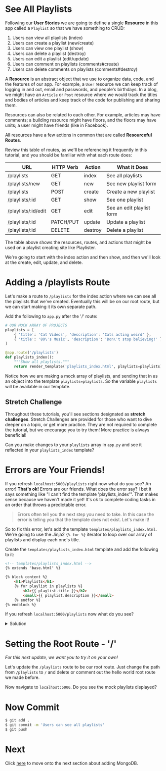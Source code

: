 # See All Playlists

Following our **User Stories** we are going to define a single **Resource** in this app called a `Playlist` so that we have something to CRUD:

1. Users can view all playlists (index)
1. Users can create a playlist (new/create)
1. Users can view one playlist (show)
1. Users can delete a playlist (destroy)
1. Users can edit a playlist (edit/update)
1. Users can comment on playlists (comments#create)
1. Users can delete comments on playlists (comments#destroy)

A **Resource** is an abstract object that we use to organize data, code, and the features of our app. For example, a `User` resource we can keep track of logging in and out, email and passwords, and people's birthdays. In a blog, we might have an `Article` or `Post` resource where we would track the titles and bodies of articles and keep track of the code for publishing and sharing them.

Resources can also be related to each other. For example, articles may have comments; a building resource might have floors, and the floors may have units; a user might have friends (like in Facebook).

All resources have a few actions in common that are called **Resourceful Routes**.

Review this table of routes, as we'll be referencing it frequently in this tutorial, and you should be familiar with what each route does:

| URL              | HTTP Verb | Action  | What it Does |
|------------------|-----------|---------|---------------|
| /playlists          | GET       | index   | See all playlists |
| /playlists/new      | GET       | new     | See new playlist form |
| /playlists          | POST      | create  | Create a new playlist |
| /playlists/:id      | GET       | show    | See one playlist |
| /playlists/:id/edit | GET       | edit    | See an edit playlist form |
| /playlists/:id      | PATCH/PUT | update  | Update a playlist |
| /playlists/:id      | DELETE    | destroy | Delete a playlist |

The table above shows the resources, routes, and actions that might be used on a playlist creating site like Playlister.

We're going to start with the index action and then show, and then we'll look at the create, edit, update, and delete.

# Adding a /playlists Route

Let's make a route to `/playlists` for the index action where we can see all the playlists that we've created. Eventually this will be on our root route, but we can start making it its own separate path.

Add the following to `app.py` after the '/' route:

```python
# OUR MOCK ARRAY OF PROJECTS
playlists = [
    { 'title': 'Cat Videos', 'description': 'Cats acting weird' },
    { 'title': '80\'s Music', 'description': 'Don\'t stop believing!' }
]

@app.route('/playlists')
def playlists_index():
    """Show all playlists."""
    return render_template('playlists_index.html', playlists=playlists)
```

Notice how we are making a mock array of playlists, and sending that in as an object into the template `playlists=playlists`. So the variable `playlists` will be available in our template.

## Stretch Challenge

Throughout these tutorials, you'll see sections designated as **stretch challenges**. Stretch Challenges are provided for those who want to dive deeper on a topic, or get more practice. They are not required to complete the tutorial, but we encourage you to try them! More practice is always beneficial!

Can you make changes to your `playlists` array in `app.py` and see it reflected in your `playlists_index` template?

# Errors are Your Friends!

If you refresh `localhost:5000/playlists` right now what do you see? An error! **That's ok!** Errors are our friends. What does the error say? I bet it says something like "I can't find the template 'playlists_index'". That makes sense because we haven't made it yet! It's ok to complete coding tasks in an order that throws a predictable error.

> Errors often tell you the next step you need to take. In this case the error is telling you that the template does not exist. Let's make it!

So to fix this error, let's add the template `templates/playlists_index.html`. We're going to use the Jinja2 `{% for %}` iterator to loop over our array of playlists and display each one's title.

Create the `templates/playlists_index.html` template and add the following to it:

```html
<!-- templates/playlists_index.html -->
{% extends 'base.html' %}

{% block content %}
    <h1>Playlists</h1>
    {% for playlist in playlists %}
        <h2>{{ playlist.title }}</h2>
        <small>{{ playlist.description }}</small>
    {% endfor %}
{% endblock %}
```

If you refresh `localhost:5000/playlists` now what do you see?

<details>
<summary>Solution</summary>
<br>
You should see the mock playlists we wrote into code. Can you add to them or change them?
</details>

# Setting the Root Route - '/'

_For this next update, we want you to try it on your own!_

Let's update the `/playlists` route to be our root route. Just change the path from `/playlists` to `/` and delete or comment out the hello world root route we made before.

Now navigate to `localhost:5000`. Do you see the mock playlists displayed?

# Now Commit

```bash
$ git add .
$ git commit -m 'Users can see all playlists'
$ git push
```

# Next

Click [here](../P02-Adding-MongoDB/content.md) to move onto the next section about adding MongoDB.
